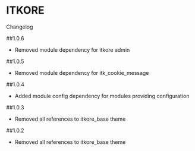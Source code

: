 # ITKORE
Changelog

##1.0.6
- Removed module dependency for itkore admin

##1.0.5
- Removed module dependency for itk_cookie_message

##1.0.4
- Added module config dependency for modules providing configuration

##1.0.3
- Removed all references to itkore_base theme

##1.0.2
- Removed all references to itkore_base theme